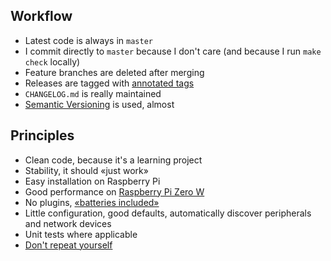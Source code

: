 ## Workflow

- Latest code is always in `master`
- I commit directly to `master` because I don't care (and because I run `make check` locally)
- Feature branches are deleted after merging
- Releases are tagged with [annotated tags](https://git-scm.com/book/en/v2/Git-Basics-Tagging)
- `CHANGELOG.md` is really maintained
- [Semantic Versioning](https://semver.org/) is used, almost

## Principles

- Clean code, because it's a learning project
- Stability, it should «just work»
- Easy installation on Raspberry Pi
- Good performance on [Raspberry Pi Zero W](https://www.raspberrypi.org/products/raspberry-pi-zero-w/)
- No plugins, [«batteries included»](https://en.wikipedia.org/wiki/Batteries_Included)
- Little configuration, good defaults, automatically discover peripherals and network devices
- Unit tests where applicable
- [Don't repeat yourself](https://en.wikipedia.org/wiki/Don%27t_repeat_yourself)
